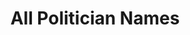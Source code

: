 ---
schema: default
title: All Politician Names
organization: EveryPolitician
notes: >-
  A list of the canonical EveryPolitician identifier, name(s), country and
  legislature of every politician (worldwide) known to the EveryPolitician
  project.
resources:
  - name: All Politician Names
    url: 'https://everypolitician.github.io/everypolitician-names/names.csv'
    format: csv
license: ''
category:
  - People
maintainer: EveryPolitician
maintainer_email: team@everypolitician.org
last_modified: ''
more_info: 'https://github.com/everypolitician/everypolitician-names'
---